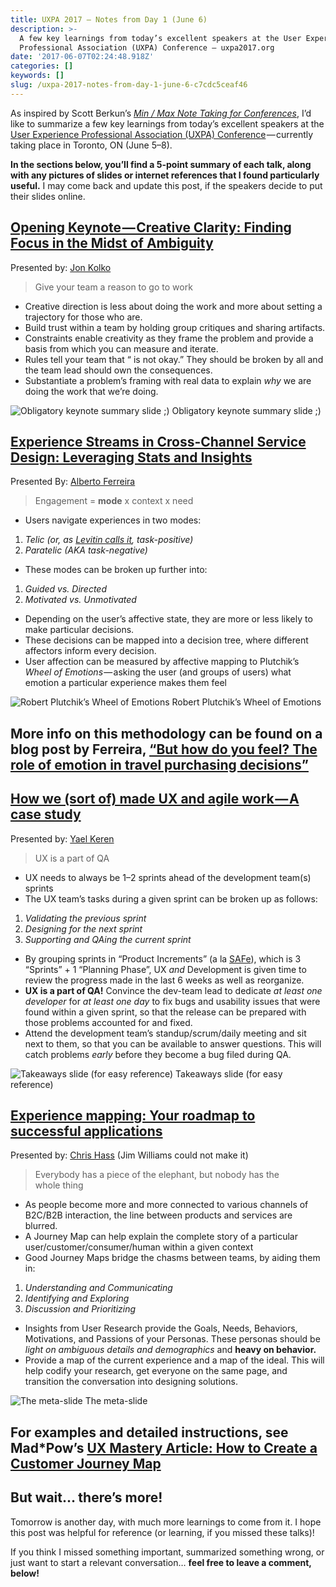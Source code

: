 ```yaml
---
title: UXPA 2017 — Notes from Day 1 (June 6)
description: >-
  A few key learnings from today’s excellent speakers at the User Experience
  Professional Association (UXPA) Conference — uxpa2017.org
date: '2017-06-07T02:24:48.918Z'
categories: []
keywords: []
slug: /uxpa-2017-notes-from-day-1-june-6-c7cdc5ceaf46
---
```


As inspired by Scott Berkun’s _[Min / Max Note Taking for Conferences](http://scottberkun.com/2014/min-max-note-taking/)_, I’d like to summarize a few key learnings from today’s excellent speakers at the [User Experience Professional Association (UXPA) Conference](http://uxpa2017.org) — currently taking place in Toronto, ON (June 5–8).

**In the sections below, you’ll find a 5-point summary of each talk, along with any pictures of slides or internet references that I found particularly useful.** I may come back and update this post, if the speakers decide to put their slides online.

##  [Opening Keynote — Creative Clarity: Finding Focus in the Midst of Ambiguity](http://www.mycdevents.com/UXPA/sessions/opening-remarks-and-jon-kolko-keynote/)

Presented by: [Jon Kolko](http://www.mycdevents.com/UXPA/speakers/jon-kolko/)

> Give your team a reason to go to work

*   Creative direction is less about doing the work and more about setting a trajectory for those who are.
*   Build trust within a team by holding group critiques and sharing artifacts.
*   Constraints enable creativity as they frame the problem and provide a basis from which you can measure and iterate.
*   Rules tell your team that “<this> is not okay.” They should be broken by all and the team lead should own the consequences.
*   Substantiate a problem’s framing with real data to explain _why_ we are doing the work that we’re doing.

![Obligatory keynote summary slide ;)](/img/medium/1__TzYH24g__OUusgXfDnUSxsQ.png)
Obligatory keynote summary slide ;)

##  [Experience Streams in Cross-Channel Service Design: Leveraging Stats and Insights](http://www.mycdevents.com/UXPA/sessions/experience-streams-in-cross-channel-service-design-leveraging-stats-and-insights/)

Presented By: [Alberto Ferreira](http://www.mycdevents.com/UXPA/speakers/alberto-ferreira/)

> Engagement = **mode** x context x need

*   Users navigate experiences in two modes:

1.  _Telic (or, as_ [_Levitin calls it_](https://www.amazon.com/Organized-Mind-Thinking-Straight-Information/dp/0147516315)_, task-positive)_
2.  _Paratelic (AKA task-negative)_

*   These modes can be broken up further into:

1.  _Guided vs. Directed_
2.  _Motivated vs. Unmotivated_

*   Depending on the user’s affective state, they are more or less likely to make particular decisions.
*   These decisions can be mapped into a decision tree, where different affectors inform every decision.
*   User affection can be measured by affective mapping to Plutchik’s _Wheel of Emotions_ — asking the user (and groups of users) what emotion a particular experience makes them feel

![Robert Plutchik’s Wheel of Emotions](/img/medium/1__i____RqqCrr2CxPUnIe9z4zQ.png)
Robert Plutchik’s Wheel of Emotions

## More info on this methodology can be found on a blog post by Ferreira, [“But how do you feel? The role of emotion in travel purchasing decisions”](https://www.tnooz.com/article/but-how-do-you-feel-the-role-of-emotion-in-travel-purchasing-decisions/)

##  [How we (sort of) made UX and agile work — A case study](http://www.mycdevents.com/UXPA/sessions/how-we-sort-of-made-ux-and-agile-work-a-case-study/)

Presented by: [Yael Keren](http://www.mycdevents.com/UXPA/speakers/yael-keren/)

> UX is a part of QA

*   UX needs to always be 1–2 sprints ahead of the development team(s) sprints
*   The UX team’s tasks during a given sprint can be broken up as follows:

1.  _Validating the previous sprint_
2.  _Designing for the next sprint_
3.  _Supporting and QAing the current sprint_

*   By grouping sprints in “Product Increments” (a la [SAFe](http://www.scaledagileframework.com/)), which is 3 “Sprints” + 1 “Planning Phase”, UX _and_ Development is given time to review the progress made in the last 6 weeks as well as reorganize.
*   **UX is a part of QA!** Convince the dev-team lead to dedicate _at least one developer_ for _at least one day_ to fix bugs and usability issues that were found within a given sprint, so that the release can be prepared with those problems accounted for and fixed.
*   Attend the development team’s standup/scrum/daily meeting and sit next to them, so that you can be available to answer questions. This will catch problems _early_ before they become a bug filed during QA.

![Takeaways slide (for easy reference)](/img/medium/1__LbKCxG132LGDBUpaQfQubA.jpeg)
Takeaways slide (for easy reference)

##  [Experience mapping: Your roadmap to successful applications](http://www.mycdevents.com/UXPA/sessions/experience-mapping-your-roadmap-to-successful-applications/)

Presented by: [Chris Hass](http://www.mycdevents.com/UXPA/speakers/chris-hass/) (Jim Williams could not make it)

> Everybody has a piece of the elephant, but nobody has the whole thing

*   As people become more and more connected to various channels of B2C/B2B interaction, the line between products and services are blurred.
*   A Journey Map can help explain the complete story of a particular user/customer/consumer/human within a given context
*   Good Journey Maps bridge the chasms between teams, by aiding them in:

1.  _Understanding and Communicating_
2.  _Identifying and Exploring_
3.  _Discussion and Prioritizing_

*   Insights from User Research provide the Goals, Needs, Behaviors, Motivations, and Passions of your Personas. These personas should be _light on ambiguous details and demographics_ and **heavy on behavior.**
*   Provide a map of the current experience and a map of the ideal. This will help codify your research, get everyone on the same page, and transition the conversation into designing solutions.

![The meta-slide](/img/medium/1__zYXrILJMnv__uz8fAD2JZVg.jpeg)
The meta-slide

## For examples and detailed instructions, see Mad\*Pow’s [UX Mastery Article: How to Create a Customer Journey Map](http://madpow.com/insights/2014/9/ux-mastery-article-how-to-build-a-journey-map)

##  But wait… there’s more!

Tomorrow is another day, with much more learnings to come from it. I hope this post was helpful for reference (or learning, if you missed these talks)!

If you think I missed something important, summarized something wrong, or just want to start a relevant conversation… **feel free to leave a comment, below!**